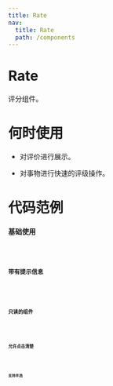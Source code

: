 ```yaml
---
title: Rate
nav:
  title: Rate
  path: /components
---
```


# Rate

评分组件。

# 何时使用

- 对评价进行展示。

- 对事物进行快速的评级操作。

# 代码范例

#### 基础使用

<code src="./demos/basic.tsx" />

#### 带有提示信息

<code src="./demos/hint.tsx" />

#### 只读的组件

<code src="./demos/readonly.tsx" />

#### 允许点击清楚

<code src="./demos/allowClear.tsx" />

#### 支持半选

<code src="./demos/allowHalf.tsx" />
<API src="./Rate.tsx" />
